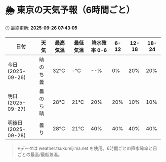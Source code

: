 # 🌦️ 東京の天気予報（6時間ごと）

🕒 最終更新: **2025-09-26 07:43:05**

| 日付 | 天気 | 最高気温 | 最低気温 | 降水確率 0-6 | 6-12 | 12-18 | 18-24 |
|------|------|----------|----------|------------|------|------|------|
| 今日 (2025-09-26) | 晴のち曇 | 32℃ | -℃ | --% | 0% | 20% | 20% |
| 明日 (2025-09-27) | 曇のち晴 | 28℃ | 21℃ | 20% | 20% | 10% | 10% |
| 明後日 (2025-09-28) | 曇り | 28℃ | 21℃ | 40% | 40% | 40% | 40% |

> ※データは weather.tsukumijima.net を使用。6時間ごとの降水確率と日ごとの最高/最低気温。